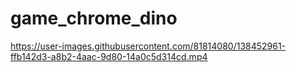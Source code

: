 # game_chrome_dino




https://user-images.githubusercontent.com/81814080/138452961-ffb142d3-a8b2-4aac-9d80-14a0c5d314cd.mp4

